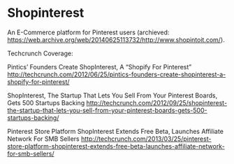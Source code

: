 Shopinterest
===========
An E-Commerce platform for Pinterest users (archieved: https://web.archive.org/web/20140625113732/http://www.shopintoit.com/).

Techcrunch Coverage:

Pintics’ Founders Create ShopInterest, A “Shopify For Pinterest”
http://techcrunch.com/2012/06/25/pintics-founders-create-shopinterest-a-shopify-for-pinterest/

ShopInterest, The Startup That Lets You Sell From Your Pinterest Boards, Gets 500 Startups Backing
http://techcrunch.com/2012/09/25/shopinterest-the-startup-that-lets-you-sell-from-your-pinterest-boards-gets-500-startups-backing/

Pinterest Store Platform ShopInterest Extends Free Beta, Launches Affiliate Network For SMB Sellers
http://techcrunch.com/2013/03/25/pinterest-store-platform-shopinterest-extends-free-beta-launches-affiliate-network-for-smb-sellers/
